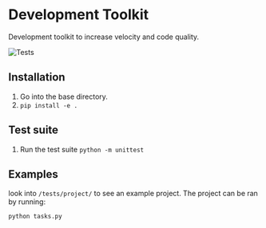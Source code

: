 # Development Toolkit
Development toolkit to increase velocity and code quality.

![Tests](https://github.com/thomaspj10/Development-Toolkit/actions/workflows/tests.yaml/badge.svg)

## Installation
1. Go into the base directory.
2. `pip install -e .`

## Test suite
1. Run the test suite `python -m unittest`

## Examples
look into `/tests/project/` to see an example project. The project can be ran by running:
```shell
python tasks.py
```
